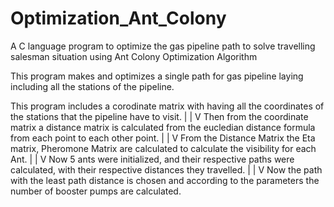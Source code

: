 # Optimization_Ant_Colony
A C language program to optimize the gas pipeline path to solve travelling salesman situation using Ant Colony Optimization Algorithm

This program makes and optimizes a single path for gas pipeline laying including all the stations of the pipeline.

This program includes a corodinate matrix with having all the coordinates of the stations that the pipeline have to visit.
                                                    |
                                                    |
                                                    V
Then from the coordinate matrix a distance matrix is calculated from the eucledian distance formula from each point to each other point.
                                                    |
                                                    |
                                                    V
From the Distance Matrix the Eta matrix, Pheromone Matrix are calculated to calculate the visibility for each Ant.
                                                    |
                                                    |
                                                    V
Now 5 ants were initialized, and their respective paths were calculated, with their respective distances they travelled.
                                                    |
                                                    |
                                                    V
Now the path with the least path distance is chosen and according to the parameters the number of booster pumps are calculated.
